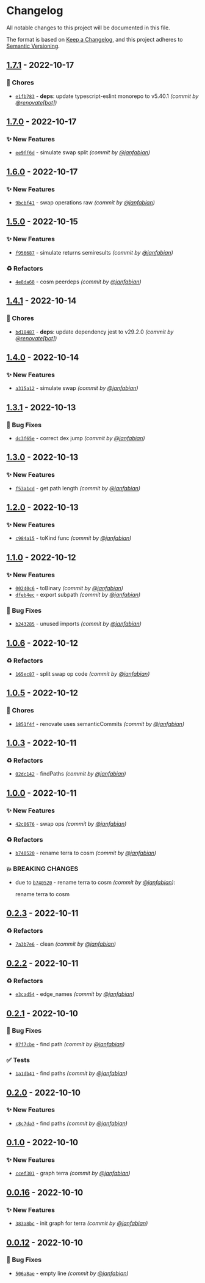 # Changelog
All notable changes to this project will be documented in this file.

The format is based on [Keep a Changelog](https://keepachangelog.com/en/1.0.0/),
and this project adheres to [Semantic Versioning](https://semver.org/spec/v2.0.0.html).

## [1.7.1] - 2022-10-17
### :wrench: Chores
- [`e1fb783`](https://github.com/janfabian/arbitrage-lib/commit/e1fb783453ac1b485f111755589d75d0e068ff30) - **deps**: update typescript-eslint monorepo to v5.40.1 *(commit by [@renovate[bot]](https://github.com/apps/renovate))*


## [1.7.0] - 2022-10-17
### :sparkles: New Features
- [`ee9ff6d`](https://github.com/janfabian/arbitrage-lib/commit/ee9ff6decabe6641877b976331bd33c02ae3941f) - simulate swap split *(commit by [@janfabian](https://github.com/janfabian))*


## [1.6.0] - 2022-10-17
### :sparkles: New Features
- [`9bcbf41`](https://github.com/janfabian/arbitrage-lib/commit/9bcbf4179ee70f7eeb9fb33d6cbca49fd2be6144) - swap operations raw *(commit by [@janfabian](https://github.com/janfabian))*


## [1.5.0] - 2022-10-15
### :sparkles: New Features
- [`f956687`](https://github.com/janfabian/arbitrage-lib/commit/f956687b1b5a83ccf7ff3aaf7914d8c199e1f141) - simulate returns semiresults *(commit by [@janfabian](https://github.com/janfabian))*

### :recycle: Refactors
- [`4e8da68`](https://github.com/janfabian/arbitrage-lib/commit/4e8da68bea20b763360a68bc40a76db0250710f3) - cosm peerdeps *(commit by [@janfabian](https://github.com/janfabian))*


## [1.4.1] - 2022-10-14
### :wrench: Chores
- [`bd18487`](https://github.com/janfabian/arbitrage-lib/commit/bd18487b959a9ce79dd0b5c6737d7954a1292e54) - **deps**: update dependency jest to v29.2.0 *(commit by [@renovate[bot]](https://github.com/apps/renovate))*


## [1.4.0] - 2022-10-14
### :sparkles: New Features
- [`a315a12`](https://github.com/janfabian/arbitrage-lib/commit/a315a12e709791f2c9ff381d87445000aaa15400) - simulate swap *(commit by [@janfabian](https://github.com/janfabian))*


## [1.3.1] - 2022-10-13
### :bug: Bug Fixes
- [`dc3f65e`](https://github.com/janfabian/arbitrage-lib/commit/dc3f65eb036f934c4008aff47a534066831ff604) - correct dex jump *(commit by [@janfabian](https://github.com/janfabian))*


## [1.3.0] - 2022-10-13
### :sparkles: New Features
- [`f53a1cd`](https://github.com/janfabian/arbitrage-lib/commit/f53a1cd2cee887e1d9cef5f9e034f96a0040248e) - get path length *(commit by [@janfabian](https://github.com/janfabian))*


## [1.2.0] - 2022-10-13
### :sparkles: New Features
- [`c984a15`](https://github.com/janfabian/arbitrage-lib/commit/c984a15879cb4b1736d299c8204576d5ef94efe0) - toKind func *(commit by [@janfabian](https://github.com/janfabian))*


## [1.1.0] - 2022-10-12
### :sparkles: New Features
- [`00240c6`](https://github.com/janfabian/arbitrage-lib/commit/00240c6636102c8be2c28c3b814313aaa8bc74bc) - toBinary *(commit by [@janfabian](https://github.com/janfabian))*
- [`dfeb4ec`](https://github.com/janfabian/arbitrage-lib/commit/dfeb4ec35e802313a3a9914fb30a34aa12cff83c) - export subpath *(commit by [@janfabian](https://github.com/janfabian))*

### :bug: Bug Fixes
- [`b243285`](https://github.com/janfabian/arbitrage-lib/commit/b24328586b1fd20e4c015ec3bd4ba227e327909a) - unused imports *(commit by [@janfabian](https://github.com/janfabian))*


## [1.0.6] - 2022-10-12
### :recycle: Refactors
- [`165ec87`](https://github.com/janfabian/arbitrage-lib/commit/165ec87e42d9e5bb1f6a3834dccf4adb50cb5d0f) - split swap op code *(commit by [@janfabian](https://github.com/janfabian))*


## [1.0.5] - 2022-10-12
### :wrench: Chores
- [`1851f4f`](https://github.com/janfabian/arbitrage-lib/commit/1851f4f73ae7519d93999788a2f964afbf97c439) - renovate uses semanticCommits *(commit by [@janfabian](https://github.com/janfabian))*


## [1.0.3] - 2022-10-11
### :recycle: Refactors
- [`02dc142`](https://github.com/janfabian/arbitrage-lib/commit/02dc1423a283b807a772783bceb248c71ba10286) - findPaths *(commit by [@janfabian](https://github.com/janfabian))*


## [1.0.0] - 2022-10-11
### :sparkles: New Features
- [`42c0676`](https://github.com/janfabian/arbitrage-lib/commit/42c067638c7bb4ee08d2904223441a8bacd99687) - swap ops *(commit by [@janfabian](https://github.com/janfabian))*

### :recycle: Refactors
- [`b740520`](https://github.com/janfabian/arbitrage-lib/commit/b740520967de017acb1bd5171c63c450f2de534c) - rename terra to cosm *(commit by [@janfabian](https://github.com/janfabian))*

### :boom: BREAKING CHANGES
- due to [`b740520`](https://github.com/janfabian/arbitrage-lib/commit/b740520967de017acb1bd5171c63c450f2de534c) - rename terra to cosm *(commit by [@janfabian](https://github.com/janfabian))*:

  rename terra to cosm


## [0.2.3] - 2022-10-11
### :recycle: Refactors
- [`7a3b7e6`](https://github.com/janfabian/arbitrage-lib/commit/7a3b7e655b661930407ba55eb442742970fd24ba) - clean *(commit by [@janfabian](https://github.com/janfabian))*


## [0.2.2] - 2022-10-11
### :recycle: Refactors
- [`e3cad54`](https://github.com/janfabian/arbitrage-lib/commit/e3cad5419ba777b72583d28d888997c6b46fca5a) - edge_names *(commit by [@janfabian](https://github.com/janfabian))*


## [0.2.1] - 2022-10-10
### :bug: Bug Fixes
- [`07f7cbe`](https://github.com/janfabian/arbitrage-lib/commit/07f7cbe3f88b0fc765a3dfc9010fe317525b7663) - find path *(commit by [@janfabian](https://github.com/janfabian))*

### :white_check_mark: Tests
- [`1a1db41`](https://github.com/janfabian/arbitrage-lib/commit/1a1db41b4311e95473d547f7d78bd1cb3ee6ab0a) - find paths *(commit by [@janfabian](https://github.com/janfabian))*


## [0.2.0] - 2022-10-10
### :sparkles: New Features
- [`c8c7da3`](https://github.com/janfabian/arbitrage-lib/commit/c8c7da3cf87478e82aa48a907a29fa9163beceb9) - find paths *(commit by [@janfabian](https://github.com/janfabian))*


## [0.1.0] - 2022-10-10
### :sparkles: New Features
- [`ccef301`](https://github.com/janfabian/arbitrage-lib/commit/ccef30134378552d34c0fa416b7374cd98e842d4) - graph terra *(commit by [@janfabian](https://github.com/janfabian))*


## [0.0.16] - 2022-10-10
### :sparkles: New Features
- [`383a8bc`](https://github.com/janfabian/arbitrage-lib/commit/383a8bcf33d8b83e903b7c9f79398146dc0d5df8) - init graph for terra *(commit by [@janfabian](https://github.com/janfabian))*


## [0.0.12] - 2022-10-10
### :bug: Bug Fixes
- [`506a8ae`](https://github.com/janfabian/arbitrage-lib/commit/506a8ae15067b5d71b45895292a230e2a961fbb6) - empty line *(commit by [@janfabian](https://github.com/janfabian))*


[0.0.12]: https://github.com/janfabian/arbitrage-lib/compare/0.0.11...0.0.12
[0.0.16]: https://github.com/janfabian/arbitrage-lib/compare/0.0.15...0.0.16
[0.1.0]: https://github.com/janfabian/arbitrage-lib/compare/0.0.17...0.1.0
[0.2.0]: https://github.com/janfabian/arbitrage-lib/compare/0.1.1...0.2.0
[0.2.1]: https://github.com/janfabian/arbitrage-lib/compare/0.2.0...0.2.1
[0.2.2]: https://github.com/janfabian/arbitrage-lib/compare/0.2.1...0.2.2
[0.2.3]: https://github.com/janfabian/arbitrage-lib/compare/0.2.2...0.2.3
[1.0.0]: https://github.com/janfabian/arbitrage-lib/compare/0.2.3...1.0.0
[1.0.3]: https://github.com/janfabian/arbitrage-lib/compare/1.0.2...1.0.3
[1.0.5]: https://github.com/janfabian/arbitrage-lib/compare/1.0.4...1.0.5
[1.0.6]: https://github.com/janfabian/arbitrage-lib/compare/1.0.5...1.0.6
[1.1.0]: https://github.com/janfabian/arbitrage-lib/compare/1.0.6...1.1.0
[1.2.0]: https://github.com/janfabian/arbitrage-lib/compare/1.1.0...1.2.0
[1.3.0]: https://github.com/janfabian/arbitrage-lib/compare/1.2.0...1.3.0
[1.3.1]: https://github.com/janfabian/arbitrage-lib/compare/1.3.0...1.3.1
[1.4.0]: https://github.com/janfabian/arbitrage-lib/compare/1.3.1...1.4.0
[1.4.1]: https://github.com/janfabian/arbitrage-lib/compare/1.4.0...1.4.1
[1.5.0]: https://github.com/janfabian/arbitrage-lib/compare/1.4.1...1.5.0
[1.6.0]: https://github.com/janfabian/arbitrage-lib/compare/1.5.0...1.6.0
[1.7.0]: https://github.com/janfabian/arbitrage-lib/compare/1.6.0...1.7.0
[1.7.1]: https://github.com/janfabian/arbitrage-lib/compare/1.7.0...1.7.1